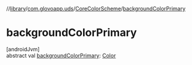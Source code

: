 //[library](../../../index.md)/[com.glovoapp.uds](../index.md)/[CoreColorScheme](index.md)/[backgroundColorPrimary](background-color-primary.md)

# backgroundColorPrimary

[androidJvm]\
abstract val [backgroundColorPrimary](background-color-primary.md): [Color](https://developer.android.com/reference/kotlin/androidx/compose/ui/graphics/Color.html)
